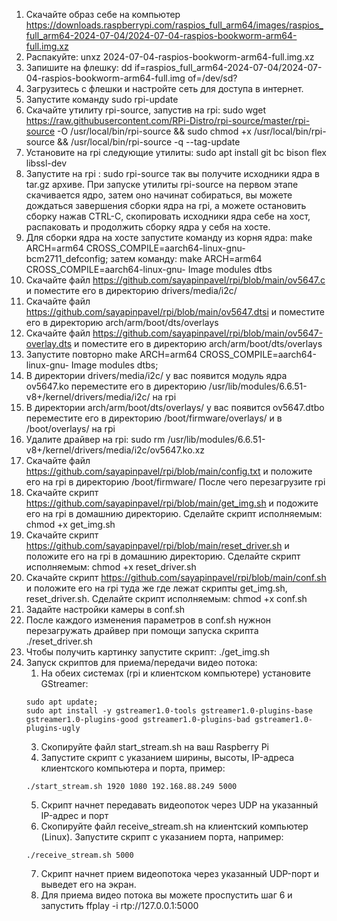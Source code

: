 1. Скачайте образ себе на компьютер https://downloads.raspberrypi.com/raspios_full_arm64/images/raspios_full_arm64-2024-07-04/2024-07-04-raspios-bookworm-arm64-full.img.xz
2. Распакуйте: unxz 2024-07-04-raspios-bookworm-arm64-full.img.xz 
3. Запишите на флешку: dd if=raspios_full_arm64-2024-07-04/2024-07-04-raspios-bookworm-arm64-full.img of=/dev/sd?
4. Загрузитесь с флешки и настройте сеть для доступа в интернет.
5. Запустите команду sudo rpi-update 
7. Скачайте утилиту rpi-source, запустив на rpi: sudo wget https://raw.githubusercontent.com/RPi-Distro/rpi-source/master/rpi-source -O /usr/local/bin/rpi-source && sudo chmod +x /usr/local/bin/rpi-source && /usr/local/bin/rpi-source -q --tag-update
8. Установите на rpi следующие утилиты: sudo apt install git bc bison flex libssl-dev
9. Запустите на rpi : sudo rpi-source так вы получите исходники ядра в tar.gz архиве. При запуске утилиты rpi-source на первом этапе скачивается ядро, затем оно начинат собираться, вы можете дождаться завершения сборки ядра на rpi, а можете остановить сборку нажав CTRL-C, скопировать исходники ядра себе на хост, распаковать и продолжить сборку ядра у себя на хосте.
10. Для сборки ядра на хосте запустите команду из корня ядра: make ARCH=arm64 CROSS_COMPILE=aarch64-linux-gnu- bcm2711_defconfig; затем команду: make ARCH=arm64 CROSS_COMPILE=aarch64-linux-gnu- Image modules dtbs
11. Скачайте файл https://github.com/sayapinpavel/rpi/blob/main/ov5647.c и поместите его в директорию drivers/media/i2c/
12. Скачайте файл https://github.com/sayapinpavel/rpi/blob/main/ov5647.dtsi и поместите его в директорию arch/arm/boot/dts/overlays
13. Скачайте файл https://github.com/sayapinpavel/rpi/blob/main/ov5647-overlay.dts и поместите его в директорию arch/arm/boot/dts/overlays
14. Запустите повторно make ARCH=arm64 CROSS_COMPILE=aarch64-linux-gnu- Image modules dtbs; 
15. В директории drivers/media/i2c/ у вас появится модуль ядра ov5647.ko переместите его в директорию /usr/lib/modules/6.6.51-v8+/kernel/drivers/media/i2c/  на rpi
16. В директории arch/arm/boot/dts/overlays/ у вас появится ov5647.dtbo переместите его в директорию /boot/firmware/overlays/ и в /boot/overlays/  на rpi
17. Удалите драйвер на rpi: sudo rm /usr/lib/modules/6.6.51-v8+/kernel/drivers/media/i2c/ov5647.ko.xz
19. Скачайте файл https://github.com/sayapinpavel/rpi/blob/main/config.txt и положите его на rpi в директорию /boot/firmware/  После чего перезагрузите rpi
18. Скачайте скрипт https://github.com/sayapinpavel/rpi/blob/main/get_img.sh и подожите его на rpi в домашнию директорию. Сделайте скрипт исполняемым: chmod +x get_img.sh
19. Скачайте скрипт https://github.com/sayapinpavel/rpi/blob/main/reset_driver.sh и положите его на rpi в домашнию директорию. Сделайте скрипт исполняемым: chmod +x reset_driver.sh
18. Скачайте скрипт https://github.com/sayapinpavel/rpi/blob/main/conf.sh и положите его на rpi туда же где лежат скрипты get_img.sh, reset_driver.sh. Сделайте скрипт исполняемым: chmod +x conf.sh
18. Задайте настройки камеры в conf.sh
19. После каждого изменения параметров в conf.sh нужнон перезагружать драйвер при помощи запуска скрипта ./reset_driver.sh
21. Чтобы получить картинку запустите скрипт: ./get_img.sh
22. Запуск скриптов для приема/передачи видео потока:
    1. На обеих системах (rpi и клиентском компьютере) установите GStreamer:
    ```
    sudo apt update;
    sudo apt install -y gstreamer1.0-tools gstreamer1.0-plugins-base gstreamer1.0-plugins-good gstreamer1.0-plugins-bad gstreamer1.0-plugins-ugly
    ```
    3. Скопируйте файл start_stream.sh на ваш Raspberry Pi
    4. Запустите скрипт с указанием ширины, высоты, IP-адреса клиентского компьютера  и порта, пример:
    ```
 	./start_stream.sh 1920 1080 192.168.88.249 5000
    ```
    5. Скрипт начнет передавать видеопоток через UDP на указанный IP-адрес и порт
    6. Скопируйте файл receive_stream.sh на клиентский компьютер (Linux). Запустите скрипт с указанием порта, например:
	```
 	./receive_stream.sh 5000
 	```
    7. Скрипт начнет прием видеопотока через указанный UDP-порт и выведет его на экран.
    8. Для приема видео потока вы можете проспустить шаг 6 и запустить ffplay -i rtp://127.0.0.1:5000